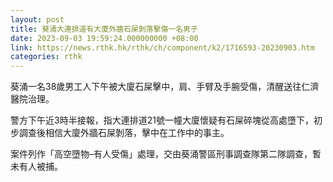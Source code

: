 ```yaml
---
layout: post
title: 葵涌大連排道有大廈外牆石屎剝落擊傷一名男子
date: 2023-09-03 19:59:24.000000000 +08:00
link: https://news.rthk.hk/rthk/ch/component/k2/1716593-20230903.htm
categories: rthk
---
```


葵涌一名38歲男工人下午被大廈石屎擊中，肩、手臂及手腕受傷，清醒送往仁濟醫院治理。

警方下午近3時半接報，指大連排道21號一幢大廈懷疑有石屎碎塊從高處墮下，初步調查後相信大廈外牆石屎剝落，擊中在工作中的事主。

案件列作「高空墮物–有人受傷」處理，交由葵涌警區刑事調查隊第二隊調查，暫未有人被捕。
